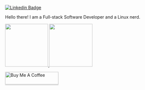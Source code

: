 [![Linkedin Badge](https://img.shields.io/badge/-LinkedIn-blue?style=flat-square&logo=Linkedin&logoColor=white&link=https://www.linkedin.com/in/joao-victor-s)](https://www.linkedin.com/in/joao-victor-s)

Hello there! I am a Full-stack Software Developer and a Linux nerd.

<a href="#">
  <img height="140.3px" src="https://github-readme-stats.vercel.app/api?username=johnvictorfs&hide_rank=true&hide_title=true&hide_border=true&show_icons=true&include_all_commits=true&count_private=true&line_height=21&theme=ayu-mirage" />

  <img height="140.3px" src="https://github-readme-stats.vercel.app/api/top-langs/?username=johnvictorfs&hide=html&hide_title=true&hide_border=true&layout=compact&langs_count=7&theme=ayu-mirage" />
</a>

<a href="https://www.buymeacoffee.com/johnvictor" target="_blank"><img src="https://www.buymeacoffee.com/assets/img/custom_images/orange_img.png" alt="Buy Me A Coffee" style="height: 41px !important;width: 174px !important;box-shadow: 0px 3px 2px 0px rgba(190, 190, 190, 0.5) !important;-webkit-box-shadow: 0px 3px 2px 0px rgba(190, 190, 190, 0.5) !important;" ></a>
